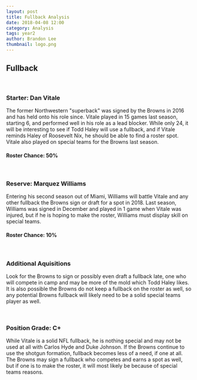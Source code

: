 ```yaml
---
layout: post
title: Fullback Analysis
date: 2018-04-08 12:00
category: Analysis
tags: year2
author: Brandon Lee
thumbnail: logo.png
---
```


## Fullback

<br>

### Starter: Dan Vitale

The former Northwestern "superback" was signed by the Browns in 2016 and has held onto his role since. Vitale played in 15 games last season, starting 6, and performed well in his role as a lead blocker. While only 24, it will be interesting to see if Todd Haley will use a fullback, and if Vitale reminds Haley of Roosevelt Nix, he should be able to find a roster spot. Vitale also played on special teams for the Browns last season.

#### Roster Chance: 50%

<br>

### Reserve: Marquez Williams

Entering his second season out of Miami, Williams will battle Vitale and any other fullback the Browns sign or draft for a spot in 2018. Last season, Williams was signed in December and played in 1 game when Vitale was injured, but if he is hoping to make the roster, Williams must display skill on special teams.

#### Roster Chance: 10%

<br>

### Additional Aquisitions

Look for the Browns to sign or possibly even draft a fullback late, one who will compete in camp and may be more of the mold which Todd Haley likes. It is also possible the Browns do not keep a fullback on the roster as well, so any potential Browns fullback will likely need to be a solid special teams player as well.

<br>

### Position Grade: C+

While Vitale is a solid NFL fullback, he is nothing special and may not be used at all with Carlos Hyde and Duke Johnson. If the Browns continue to use the shotgun formation, fullback becomes less of a need, if one at all. The Browns may sign a fullback who competes and earns a spot as well, but if one is to make the roster, it will most likely be because of special teams reasons.
